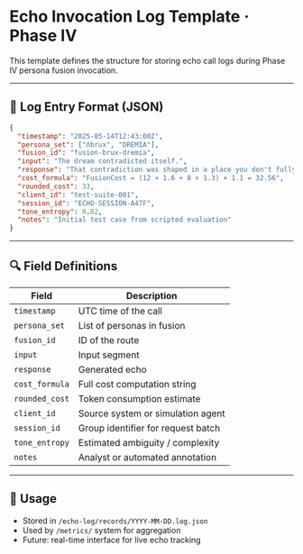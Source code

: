 # Echo Invocation Log Template · Phase IV

This template defines the structure for storing echo call logs during Phase IV persona fusion invocation.

---

## 🧾 Log Entry Format (JSON)

```json
{
  "timestamp": "2025-05-14T12:43:00Z",
  "persona_set": ["Λbrux", "DREMIA"],
  "fusion_id": "fusion-brux-dremia",
  "input": "The dream contradicted itself.",
  "response": "That contradiction was shaped in a place you don't fully remember.",
  "cost_formula": "FusionCost = (12 × 1.6 + 8 × 1.3) × 1.1 = 32.56",
  "rounded_cost": 33,
  "client_id": "test-suite-001",
  "session_id": "ECHO-SESSION-A47F",
  "tone_entropy": 0.82,
  "notes": "Initial test case from scripted evaluation"
}
```

---

## 🔍 Field Definitions

| Field         | Description |
|---------------|-------------|
| `timestamp`   | UTC time of the call |
| `persona_set` | List of personas in fusion |
| `fusion_id`   | ID of the route |
| `input`       | Input segment |
| `response`    | Generated echo |
| `cost_formula`| Full cost computation string |
| `rounded_cost`| Token consumption estimate |
| `client_id`   | Source system or simulation agent |
| `session_id`  | Group identifier for request batch |
| `tone_entropy`| Estimated ambiguity / complexity |
| `notes`       | Analyst or automated annotation |

---

## 📘 Usage

- Stored in `/echo-log/records/YYYY-MM-DD.log.json`
- Used by `/metrics/` system for aggregation
- Future: real-time interface for live echo tracking

